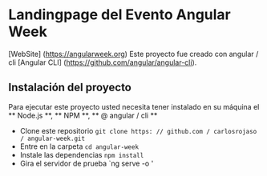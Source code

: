 # Landingpage del Evento Angular Week

[WebSite] (https://angularweek.org)
Este proyecto fue creado con angular / cli [Angular CLI] (https://github.com/angular/angular-cli).

## Instalación del proyecto

Para ejecutar este proyecto usted necesita tener instalado en su máquina el ** Node.js **, ** NPM **, ** @ angular / cli **

- Clone este repositorio `git clone https: // github.com / carlosrojaso / angular-week.git`
- Entre en la carpeta `cd angular-week`
- Instale las dependencias `npm install`
- Gira el servidor de prueba `ng serve -o '